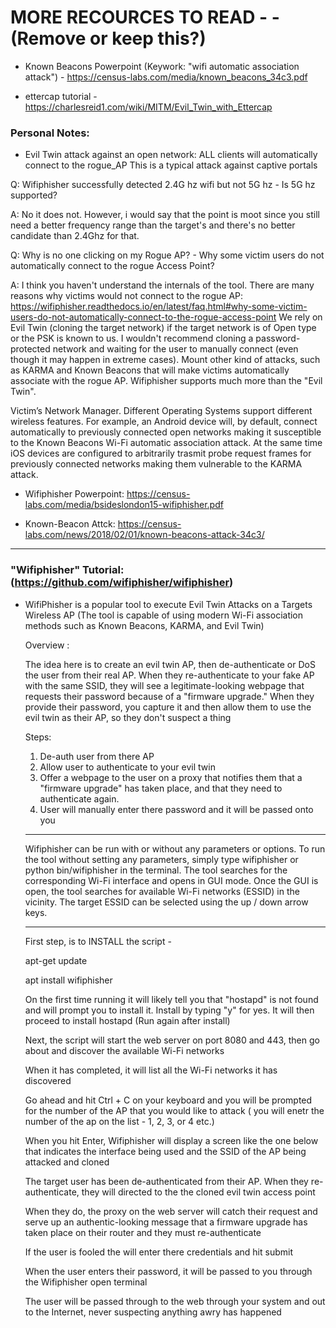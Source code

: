 
# MORE RECOURCES TO READ - - (Remove or keep this?)

* Known Beacons Powerpoint (Keywork: "wifi automatic association attack") - https://census-labs.com/media/known_beacons_34c3.pdf

* ettercap tutorial - https://charlesreid1.com/wiki/MITM/Evil_Twin_with_Ettercap


### Personal Notes:

* Evil Twin attack against an open network:
ALL clients will automatically connect to the rogue_AP
This is a typical attack against captive portals

Q: Wifiphisher successfully detected 2.4G hz wifi but not 5G hz - Is 5G hz supported?

A: No it does not. However, i would say that the point is moot since you still need a better frequency range than the target's and there's no better candidate than 2.4Ghz for that.

Q: Why is no one clicking on my Rogue AP? - Why some victim users do not automatically connect to the rogue Access Point?

A: I think you haven't understand the internals of the tool.
There are many reasons why victims would not connect to the rogue AP: https://wifiphisher.readthedocs.io/en/latest/faq.html#why-some-victim-users-do-not-automatically-connect-to-the-rogue-access-point
We rely on Evil Twin (cloning the target network) if the target network is of Open type or the PSK is known to us. I wouldn't recommend cloning a password-protected network and waiting for the user to manually connect (even though it may happen in extreme cases). Mount other kind of attacks, such as KARMA and Known Beacons that will make victims automatically associate with the rogue AP. Wifiphisher supports much more than the "Evil Twin".

Victim’s Network Manager. Different Operating Systems support different wireless features. For example, an Android device will, by default, connect automatically to previously connected open networks making it susceptible to the Known Beacons Wi-Fi automatic association attack. At the same time iOS devices are configured to arbitrarily trasmit probe request frames for previously connected networks making them vulnerable to the KARMA attack.

* Wifiphisher Powerpoint: https://census-labs.com/media/bsideslondon15-wifiphisher.pdf

* Known-Beacon Attck: https://census-labs.com/news/2018/02/01/known-beacons-attack-34c3/


* * *

### "Wifiphisher" Tutorial: (https://github.com/wifiphisher/wifiphisher)

* WifiPhisher is a popular tool to execute Evil Twin Attacks on a Targets Wireless AP (The tool is capable of using modern Wi-Fi association methods such as Known Beacons, KARMA, and Evil Twin)

	Overview :

	The idea here is to create an evil twin AP, then de-authenticate or DoS the user from their real AP. When they re-authenticate to your fake AP with the same SSID, they will see a legitimate-looking webpage that requests their password because of a "firmware upgrade." When they provide their password, you capture it and then allow them to use the evil twin as their AP, so they don't suspect a thing

	Steps:

	1. De-auth user from there AP
	2. Allow user to authenticate to your evil twin 
	3. Offer a webpage to the user on a proxy that notifies them that a "firmware upgrade" has taken place, and that they need to authenticate again.  
	4. User will manually enter there password and it will be passed onto you

	*****************************************************

	Wifiphisher can be run with or without any parameters or options. To run the tool without setting any parameters, simply type wifiphisher or python bin/wifiphisher in the terminal.
	The tool searches for the corresponding Wi-Fi interface and opens in GUI mode.
	Once the GUI is open, the tool searches for available Wi-Fi networks (ESSID) in the vicinity. The target ESSID can be selected using the up / down arrow keys.

	*****************************************************

	First step, is to INSTALL the script -
	
	apt-get update

	apt install wifiphisher

	On the first time running it will likely tell you that "hostapd" is not found and will prompt you to install it. Install by typing "y" for yes. It will then proceed to install hostapd (Run again after install)

	Next, the script will start the web server on port 8080 and 443, then go about and discover the available Wi-Fi networks

	When it has completed, it will list all the Wi-Fi networks it has discovered

	Go ahead and hit Ctrl + C on your keyboard and you will be prompted for the number of the AP that you would like to attack ( you will enetr the number of the ap on the list - 1, 2, 3, or 4 etc.)

	When you hit Enter, Wifiphisher will display a screen like the one below that indicates the interface being used and the SSID of the AP being attacked and cloned

	The target user has been de-authenticated from their AP. When they re-authenticate, they will directed to the the cloned evil twin access point

	When they do, the proxy on the web server will catch their request and serve up an authentic-looking message that a firmware upgrade has taken place on their router and they must re-authenticate

	If the user is fooled the will enter there credentials and hit submit

	When the user enters their password, it will be passed to you through the Wifiphisher open terminal

	The user will be passed through to the web through your system and out to the Internet, never suspecting anything awry has happened
